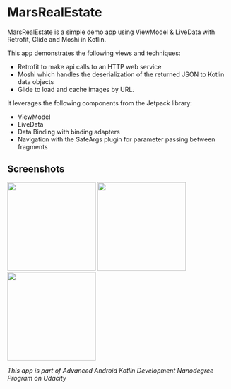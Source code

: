 # MarsRealEstate
MarsRealEstate is a simple demo app using ViewModel & LiveData with Retrofit, Glide and Moshi in Kotlin.

This app demonstrates the following views and techniques:

* Retrofit to make api calls to an HTTP web service
* Moshi which handles the deserialization of the returned JSON to Kotlin data objects
* Glide to load and cache images by URL.

It leverages the following components from the Jetpack library:

* ViewModel
* LiveData
* Data Binding with binding adapters
* Navigation with the SafeArgs plugin for parameter passing between fragments

## Screenshots

<p float="left">
<img src="https://user-images.githubusercontent.com/48512714/181086494-cad65679-5422-4b96-905c-bc270cefce71.png" width="200">
<img src="https://user-images.githubusercontent.com/48512714/181086562-21041495-b9bc-4634-a918-19876c5da511.png" width="200">
<img src="https://user-images.githubusercontent.com/48512714/181086814-b2255470-6658-4b76-9570-15aab9c82001.png" width="200">
</p>

*This app is part of Advanced Android Kotlin Development Nanodegree Program on Udacity*

